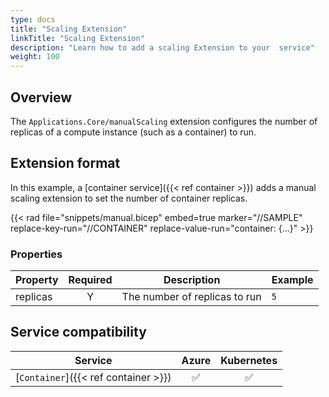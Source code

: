 ```yaml
---
type: docs
title: "Scaling Extension"
linkTitle: "Scaling Extension"
description: "Learn how to add a scaling Extension to your  service"
weight: 100
---
```


## Overview

The `Applications.Core/manualScaling` extension configures the number of replicas of a compute instance (such as a container) to run.

## Extension format

In this example, a [container service]({{< ref container >}}) adds a manual scaling extension to set the number of container replicas.

{{< rad file="snippets/manual.bicep" embed=true marker="//SAMPLE" replace-key-run="//CONTAINER" replace-value-run="container: {...}" >}}

### Properties

| Property | Required | Description | Example |
|----------|:--------:|-------------|---------|
| replicas | Y | The number of replicas to run | `5` |

## Service compatibility

| Service | Azure | Kubernetes |
|-----------|:-----:|:----------:|
| [`Container`]({{< ref container >}}) | ✅ | ✅ |

